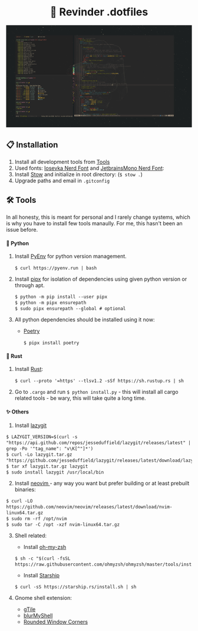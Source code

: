 <h1 align="center">🚀 Revinder .dotfiles</h1> 
<p align="center">
    <img src=".github/Desktop.png"> 
</p>

## 📋 Installation
1. Install all development tools from [Tools](#tools)
2. Used fonts: [Iosevka Nerd Font](https://typeof.net/Iosevka/) and [JetbrainsMono Nerd Font](https://www.jetbrains.com/lp/mono/):
3. Install [Stow](https://www.gnu.org/software/stow/) and initialize in root directory: (`$ stow .`) 
4. Upgrade paths and email in `.gitconfig`

## 🛠️ Tools

In all honesty, this is meant for personal and I rarely change systems, which is why you have to install few tools manaully. For me, this hasn't been an issue before.

#### 🐍 Python
1. Install [PyEnv](https://github.com/pyenv/pyenv?tab=readme-ov-file#installation) for python version management. 
    
    `$ curl https://pyenv.run | bash`
2. Install [pipx](https://github.com/pypa/pipx?tab=readme-ov-file#on-linux) for isolation of dependencies using given python version or through apt.

    ```
    $ python -m pip install --user pipx
    $ python -m pipx ensurepath
    $ sudo pipx ensurepath --global # optional
    ```
3. All python dependencies should be installed using it now:
    * [Poetry](https://python-poetry.org/docs/#installation)

        `$ pipx install poetry`


#### 🦀 Rust 
1. Install [Rust](https://www.rust-lang.org/tools/install): 

    `$ curl --proto '=https' --tlsv1.2 -sSf https://sh.rustup.rs | sh`

2. Go to `.cargo` and run `$ python install.py` - this will install all cargo related tools - be wary, this will take quite a long time.

#### ✨ Others
1. Install [ lazygit ](https://github.com/jesseduffield/lazygit?tab=readme-ov-file#installation)

```
$ LAZYGIT_VERSION=$(curl -s "https://api.github.com/repos/jesseduffield/lazygit/releases/latest" | grep -Po '"tag_name": "v\K[^"]*')
$ curl -Lo lazygit.tar.gz "https://github.com/jesseduffield/lazygit/releases/latest/download/lazygit_${LAZYGIT_VERSION}_Linux_x86_64.tar.gz"
$ tar xf lazygit.tar.gz lazygit
$ sudo install lazygit /usr/local/bin
```

2. Install [ neovim ](https://github.com/neovim/neovim/blob/master/INSTALL.md#pre-built-archives-2) - any way you want but prefer building or at least prebuilt binaries:

```
$ curl -LO https://github.com/neovim/neovim/releases/latest/download/nvim-linux64.tar.gz
$ sudo rm -rf /opt/nvim
$ sudo tar -C /opt -xzf nvim-linux64.tar.gz
```

3. Shell related:
    * Install [ oh-my-zsh ](https://github.com/ohmyzsh/ohmyzsh)
    ```
    $ sh -c "$(curl -fsSL https://raw.githubusercontent.com/ohmyzsh/ohmyzsh/master/tools/install.sh)"
    ```

    * Install [ Starship ](https://starship.rs/)
    ```
    $ curl -sS https://starship.rs/install.sh | sh
    ```

4. Gnome shell extension:
    * [gTile](https://extensions.gnome.org/extension/28/gtile/)
    * [blurMyShell](https://extensions.gnome.org/extension/3193/blur-my-shell/)
    * [Rounded Window Corners](https://github.com/yilozt/rounded-window-corners)
